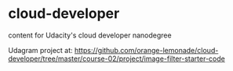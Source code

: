 # cloud-developer
content for Udacity's cloud developer nanodegree

Udagram project at:
https://github.com/orange-lemonade/cloud-developer/tree/master/course-02/project/image-filter-starter-code
